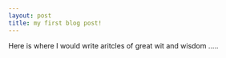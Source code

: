 ```yaml
---
layout: post
title: my first blog post!
---
```


Here is where I would write aritcles of great wit and wisdom .....
